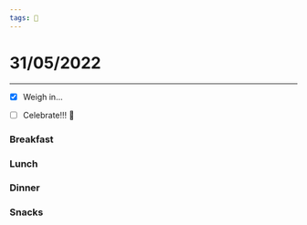 ```yaml
---
tags: 📆
---
```


# 31/05/2022
---

- [x] Weigh in...
- [ ] Celebrate!!! 🥇


### Breakfast


### Lunch


### Dinner


### Snacks


